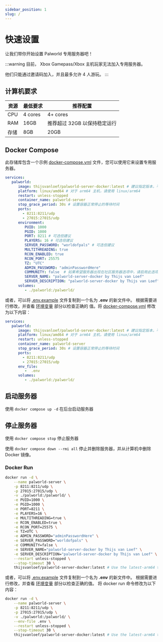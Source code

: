 ```yaml
---
sidebar_position: 1
slug: /
---
```


# 快速设置

让我们带你开始设置 Palworld 专用服务器吧！

:::warning
目前， Xbox Gamepass/Xbox 主机玩家无法加入专用服务器。

他们只能通过邀请码加入，并且最多允许 4 人游玩。
:::

## 计算机要求

| 资源 | 最低要求 | 推荐配置                              |
|----------|---------|------------------------------------------|
| CPU      | 4 cores | 4+ cores                                 |
| RAM      | 16GB    | 推荐超过 32GB 以保持稳定运行 |
| 存储  | 8GB     | 20GB                                     |

## Docker Compose

此存储库包含一个示例
[docker-compose.yml](https://github.com/thijsvanloef/palworld-server-docker/blob/main/docker-compose.yml)
文件，您可以使用它来设置专用服务器。

```yml
services:
   palworld:
      image: thijsvanloef/palworld-server-docker:latest # 建议指定版本，不要选择 latest
      platform: linux/amd64 # 对于 arm64 主机，请使用 linux/arm64
      restart: unless-stopped
      container_name: palworld-server
      stop_grace_period: 30s # 设置容器正常停止的等待时间
      ports:
        - 8211:8211/udp
        - 27015:27015/udp
      environment:
         PUID: 1000
         PGID: 1000
         PORT: 8211 # 可选但建议
         PLAYERS: 16 # 可选但建议
         SERVER_PASSWORD: "worldofpals" # 可选但建议
         MULTITHREADING: true
         RCON_ENABLED: true
         RCON_PORT: 25575
         TZ: "UTC"
         ADMIN_PASSWORD: "adminPasswordHere"
         COMMUNITY: false  # 如果希望服务器出现在社区服务器选项中，请启用此选项，与 SERVER_PASSWORD 一起使用！
         SERVER_NAME: "palworld-server-docker by Thijs van Loef"
         SERVER_DESCRIPTION: "palworld-server-docker by Thijs van Loef"
      volumes:
         - ./palworld:/palworld/
```
<!-- markdownlint-disable-next-line -->
或者，可以将 [.env.example](https://github.com/thijsvanloef/palworld-server-docker/blob/main/.env.example) 文件复制到一个名为 **.env** 的新文件中。<!-- markdownlint-disable-next-line -->
根据需要进行修改，并查看 [环境变量](#/zh/入门/配置/服务器设置#环境变量) 部分以检查正确的 <!-- markdownlint-disable-next-line -->
值。将 [docker-compose.yml](https://github.com/thijsvanloef/palworld-server-docker/blob/main/docker-compose.yml) 修改为以下内容：

```yml
services:
   palworld:
      image: thijsvanloef/palworld-server-docker:latest # 建议指定版本，不要选择 latest
      platform: linux/amd64 # 对于 arm64 主机，请使用 linux/arm64
      restart: unless-stopped
      container_name: palworld-server
      stop_grace_period: 30s # 设置容器正常停止的等待时间
      ports:
        - 8211:8211/udp
        - 27015:27015/udp
      env_file:
         -  .env
      volumes:
         - ./palworld:/palworld/
```

## 启动服务器

使用 `docker compose up -d` 在后台启动服务器

## 停止服务器

使用 `docker compose stop` 停止服务器

使用 `docker compose down --rmi all` 停止并删除服务器，并从计算机中删除 Docker 镜像。

### Docker Run

```bash
docker run -d \
    --name palworld-server \
    -p 8211:8211/udp \
    -p 27015:27015/udp \
    -v ./palworld:/palworld/ \
    -e PUID=1000 \
    -e PGID=1000 \
    -e PORT=8211 \
    -e PLAYERS=16 \
    -e MULTITHREADING=true \
    -e RCON_ENABLED=true \
    -e RCON_PORT=25575 \
    -e TZ=UTC \
    -e ADMIN_PASSWORD="adminPasswordHere" \
    -e SERVER_PASSWORD="worldofpals" \
    -e COMMUNITY=false \
    -e SERVER_NAME="palworld-server-docker by Thijs van Loef" \
    -e SERVER_DESCRIPTION="palworld-server-docker by Thijs van Loef" \
    --restart unless-stopped \
    --stop-timeout 30 \
    thijsvanloef/palworld-server-docker:latest # Use the latest-arm64 tag for arm64 hosts
```
<!-- markdownlint-disable-next-line -->
或者，可以将 [.env.example](https://github.com/thijsvanloef/palworld-server-docker/blob/main/.env.example) 文件复制到一个名为 **.env** 的新文件中。<!-- markdownlint-disable-next-line -->
根据需要进行修改，并查看 [环境变量](#/zh/入门/配置/服务器设置#环境变量) 部分以检查正确的值。
将 docker run 命令修改为以下内容：

```bash
docker run -d \
    --name palworld-server \
    -p 8211:8211/udp \
    -p 27015:27015/udp \
    -v ./palworld:/palworld/ \
    --env-file .env \
    --restart unless-stopped \
    --stop-timeout 30 \
    thijsvanloef/palworld-server-docker:latest # Use the latest-arm64 tag for arm64 hosts
```
